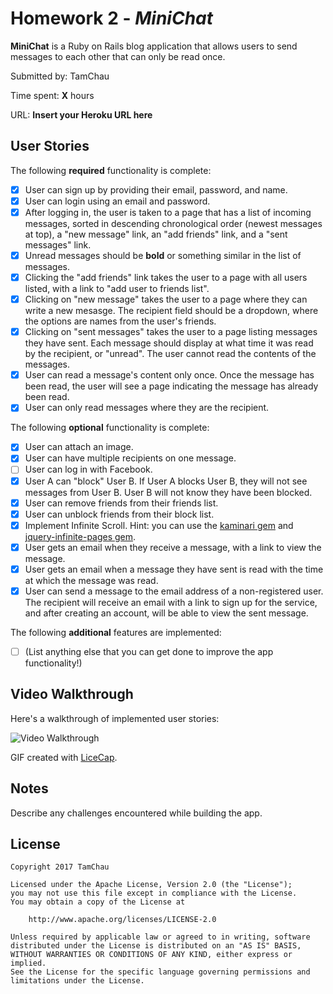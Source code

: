 # Homework 2 - *MiniChat*

**MiniChat** is a Ruby on Rails blog application that allows users to send messages to each other that can only be read once.

Submitted by: TamChau

Time spent: **X** hours

URL: **Insert your Heroku URL here**

## User Stories

The following **required** functionality is complete:


* [X] User can sign up by providing their email, password, and name. 
* [X] User can login using an email and password. 
* [X] After logging in, the user is taken to a page that has a list of incoming messages, sorted in descending chronological order (newest messages at top), a "new message" link, an "add friends" link, and a "sent messages" link.
* [X] Unread messages should be **bold** or something similar in the list of messages. 
* [X] Clicking the "add friends" link takes the user to a page with all users listed, with a link to "add user to friends list". 
* [X] Clicking on "new message" takes the user to a page where they can write a new mesasge. The recipient field should be a dropdown, where the options are names from the user's friends.
* [X] Clicking on "sent messages" takes the user to a page listing messages they have sent. Each message should display at what time it was read by the recipient, or "unread". The user cannot read the contents of the messages.
* [X] User can read a message's content only once. Once the message has been read, the user will see a page indicating the message has already been read.
* [X] User can only read messages where they are the recipient.

The following **optional** functionality is complete:

* [X] User can attach an image.
* [X] User can have multiple recipients on one message. 
* [ ] User can log in with Facebook. 
* [X] User A can "block" User B. If User A blocks User B, they will not see messages from User B. User B will not know they have been blocked.
* [X] User can remove friends from their friends list.
* [X] User can unblock friends from their block list.
* [X] Implement Infinite Scroll. Hint: you can use the [kaminari gem](https://github.com/amatsuda/kaminari) and [jquery-infinite-pages gem](https://github.com/magoosh/jquery-infinite-pages).
* [X] User gets an email when they receive a message, with a link to view the message.
* [X] User gets an email when a message they have sent is read with the time at which the message was read.
* [X] User can send a message to the email address of a non-registered user. The recipient will receive an email with a link to sign up for the service, and after creating an account, will be able to view the sent message. 

The following **additional** features are implemented:

- [ ] (List anything else that you can get done to improve the app functionality!)

## Video Walkthrough 

Here's a walkthrough of implemented user stories:

![Video Walkthrough](relative-path-to-your-gif-file-on-github-or-absolute-path-to-file-on-imgur-or-youtube)

GIF created with [LiceCap](http://www.cockos.com/licecap/).

## Notes

Describe any challenges encountered while building the app.

## License

    Copyright 2017 TamChau

    Licensed under the Apache License, Version 2.0 (the "License");
    you may not use this file except in compliance with the License.
    You may obtain a copy of the License at

        http://www.apache.org/licenses/LICENSE-2.0

    Unless required by applicable law or agreed to in writing, software
    distributed under the License is distributed on an "AS IS" BASIS,
    WITHOUT WARRANTIES OR CONDITIONS OF ANY KIND, either express or implied.
    See the License for the specific language governing permissions and
    limitations under the License.